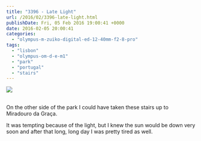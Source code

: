 ```yaml
---
title: "3396 - Late Light"
url: /2016/02/3396-late-light.html
publishDate: Fri, 05 Feb 2016 19:00:41 +0000
date: 2016-02-05 20:00:41
categories: 
  - "olympus-m-zuiko-digital-ed-12-40mm-f2-8-pro"
tags: 
  - "lisbon"
  - "olympus-om-d-e-m1"
  - "park"
  - "portugal"
  - "stairs"
---
```

<div class="container">
<div class="center"><a target="_blank" href="https://d25zfm9zpd7gm5.cloudfront.net/1200x1200/2015/20150904_192811_lr.jpg"><img class="webfeedsFeaturedVisual" src="https://d25zfm9zpd7gm5.cloudfront.net/0600x0600/2015/20150904_192811_lr.jpg" /></a></div>
</div>
<br />

<a target="_blank" href="https://d25zfm9zpd7gm5.cloudfront.net/1200x1200/2015/20150904_193055_lr.jpg"><img style="margin: 0pt 10px 0pt 0px; float: left;" src="https://d25zfm9zpd7gm5.cloudfront.net/0150x0150/2015/20150904_193055_lr.jpg" alt="" border="0" /></a> On the other side of the park I could have taken these stairs up to Miradouro da Graça. 

It was tempting because of the light, but I knew the sun would be down very soon and after that long, long day I was pretty tired as well.

